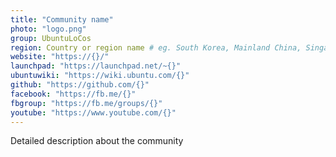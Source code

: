 ```yaml
---
title: "Community name"
photo: "logo.png"
group: UbuntuLoCos
region: Country or region name # eg. South Korea, Mainland China, Singapore, Hong Kong, Taiwan ...
website: "https://{}/"
launchpad: "https://launchpad.net/~{}"
ubuntuwiki: "https://wiki.ubuntu.com/{}"
github: "https://github.com/{}"
facebook: "https://fb.me/{}"
fbgroup: "https://fb.me/groups/{}"
youtube: "https://www.youtube.com/{}"
---
```

Detailed description about the community